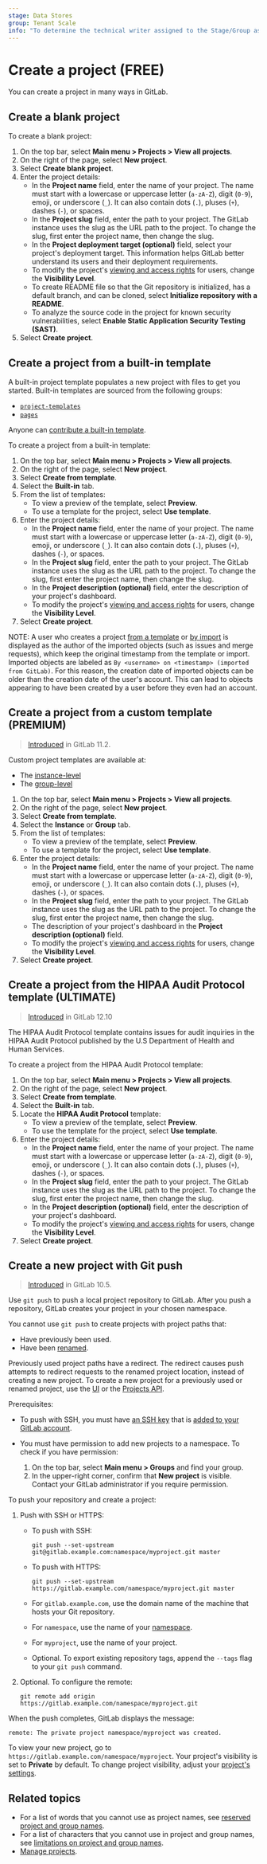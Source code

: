 ```yaml
---
stage: Data Stores
group: Tenant Scale
info: "To determine the technical writer assigned to the Stage/Group associated with this page, see https://about.gitlab.com/handbook/product/ux/technical-writing/#assignments"
---
```


# Create a project **(FREE)**

You can create a project in many ways in GitLab.

## Create a blank project

To create a blank project:

1. On the top bar, select **Main menu > Projects > View all projects**.
1. On the right of the page, select **New project**.
1. Select **Create blank project**.
1. Enter the project details:
   - In the **Project name** field, enter the name of your project. The name must start with a lowercase or uppercase letter (`a-zA-Z`), digit (`0-9`), emoji, or underscore (`_`). It can also contain dots (`.`), pluses (`+`), dashes (`-`), or spaces.
   - In the **Project slug** field, enter the path to your project. The GitLab instance uses the
     slug as the URL path to the project. To change the slug, first enter the project name,
     then change the slug.
   - In the **Project deployment target (optional)** field, select your project's deployment target.
     This information helps GitLab better understand its users and their deployment requirements.
   - To modify the project's [viewing and access rights](../public_access.md) for
     users, change the **Visibility Level**.
   - To create README file so that the Git repository is initialized, has a default branch, and
     can be cloned, select **Initialize repository with a README**.
   - To analyze the source code in the project for known security vulnerabilities,
     select **Enable Static Application Security Testing (SAST)**.
1. Select **Create project**.

## Create a project from a built-in template

A built-in project template populates a new project with files to get you started.
Built-in templates are sourced from the following groups:

- [`project-templates`](https://gitlab.com/gitlab-org/project-templates)
- [`pages`](https://gitlab.com/pages)

Anyone can [contribute a built-in template](../../development/project_templates.md).

To create a project from a built-in template:

1. On the top bar, select **Main menu > Projects > View all projects**.
1. On the right of the page, select **New project**.
1. Select **Create from template**.
1. Select the **Built-in** tab.
1. From the list of templates:
   - To view a preview of the template, select **Preview**.
   - To use a template for the project, select **Use template**.
1. Enter the project details:
   - In the **Project name** field, enter the name of your project. The name must start with a lowercase or uppercase letter (`a-zA-Z`), digit (`0-9`), emoji, or underscore (`_`). It can also contain dots (`.`), pluses (`+`), dashes (`-`), or spaces.
   - In the **Project slug** field, enter the path to your project. The GitLab instance uses the
     slug as the URL path to the project. To change the slug, first enter the project name,
     then change the slug.
   - In the **Project description (optional)** field, enter the description of your project's dashboard.
   - To modify the project's [viewing and access rights](../public_access.md) for users,
     change the **Visibility Level**.
1. Select **Create project**.

NOTE:
A user who creates a project [from a template](#create-a-project-from-a-built-in-template) or [by import](settings/import_export.md#import-a-project-and-its-data) is displayed as the author of the imported objects (such as issues and merge requests), which keep the original timestamp from the template or import.
Imported objects are labeled as `By <username> on <timestamp> (imported from GitLab)`.
For this reason, the creation date of imported objects can be older than the creation date of the user's account. This can lead to objects appearing to have been created by a user before they even had an account.

## Create a project from a custom template **(PREMIUM)**

> [Introduced](https://gitlab.com/gitlab-org/gitlab/-/issues/6860) in GitLab 11.2.

Custom project templates are available at:

- The [instance-level](../../user/admin_area/custom_project_templates.md)
- The [group-level](../../user/group/custom_project_templates.md)

1. On the top bar, select **Main menu > Projects > View all projects**.
1. On the right of the page, select **New project**.
1. Select **Create from template**.
1. Select the **Instance** or **Group** tab.
1. From the list of templates:
   - To view a preview of the template, select **Preview**.
   - To use a template for the project, select **Use template**.
1. Enter the project details:
   - In the **Project name** field, enter the name of your project. The name must start with a lowercase or uppercase letter (`a-zA-Z`), digit (`0-9`), emoji, or underscore (`_`). It can also contain dots (`.`), pluses (`+`), dashes (`-`), or spaces.
   - In the **Project slug** field, enter the path to your project. The GitLab instance uses the
     slug as the URL path to the project. To change the slug, first enter the project name,
     then change the slug.
   - The description of your project's dashboard in the **Project description (optional)** field.
   - To modify the project's [viewing and access rights](../public_access.md) for users,
     change the **Visibility Level**.
1. Select **Create project**.

## Create a project from the HIPAA Audit Protocol template **(ULTIMATE)**

> [Introduced](https://gitlab.com/gitlab-org/gitlab/-/issues/13756) in GitLab 12.10

The HIPAA Audit Protocol template contains issues for audit inquiries in the
HIPAA Audit Protocol published by the U.S Department of Health and Human Services.

To create a project from the HIPAA Audit Protocol template:

1. On the top bar, select **Main menu > Projects > View all projects**.
1. On the right of the page, select **New project**.
1. Select **Create from template**.
1. Select the **Built-in** tab.
1. Locate the **HIPAA Audit Protocol** template:
   - To view a preview of the template, select **Preview**.
   - To use the template for the project, select **Use template**.
1. Enter the project details:
   - In the **Project name** field, enter the name of your project. The name must start with a lowercase or uppercase letter (`a-zA-Z`), digit (`0-9`), emoji, or underscore (`_`). It can also contain dots (`.`), pluses (`+`), dashes (`-`), or spaces.
   - In the **Project slug** field, enter the path to your project. The GitLab instance uses the
     slug as the URL path to the project. To change the slug, first enter the project name,
     then change the slug.
   - In the **Project description (optional)** field, enter the description of your project's dashboard.
   - To modify the project's [viewing and access rights](../public_access.md) for users,
     change the **Visibility Level**.
1. Select **Create project**.

## Create a new project with Git push

> [Introduced](https://gitlab.com/gitlab-org/gitlab-foss/-/issues/26388) in GitLab 10.5.

Use `git push` to push a local project repository to GitLab. After you push a repository,
GitLab creates your project in your chosen namespace.

You cannot use `git push` to create projects with project paths that:

- Have previously been used.
- Have been [renamed](settings/index.md#rename-a-repository).

Previously used project paths have a redirect. The redirect causes push attempts to redirect requests
to the renamed project location, instead of creating a new project. To create a new project for a previously
used or renamed project, use the [UI](#create-a-project) or the [Projects API](../../api/projects.md#create-project).

Prerequisites:

- To push with SSH, you must have [an SSH key](../ssh.md) that is
  [added to your GitLab account](../ssh.md#add-an-ssh-key-to-your-gitlab-account).
- You must have permission to add new projects to a namespace. To check if you have permission:

  1. On the top bar, select **Main menu > Groups** and find your group.
  1. In the upper-right corner, confirm that **New project** is visible.
     Contact your GitLab administrator if you require permission.

To push your repository and create a project:

1. Push with SSH or HTTPS:
   - To push with SSH:

      ```shell
      git push --set-upstream git@gitlab.example.com:namespace/myproject.git master
      ```

   - To push with HTTPS:

      ```shell
      git push --set-upstream https://gitlab.example.com/namespace/myproject.git master
      ```

   - For `gitlab.example.com`, use the domain name of the machine that hosts your Git repository.
   - For `namespace`, use the name of your [namespace](../namespace/index.md).
   - For `myproject`, use the name of your project.
   - Optional. To export existing repository tags, append the `--tags` flag to your `git push` command.
1. Optional. To configure the remote:

   ```shell
   git remote add origin https://gitlab.example.com/namespace/myproject.git
   ```

When the push completes, GitLab displays the message:

```shell
remote: The private project namespace/myproject was created.
```

To view your new project, go to `https://gitlab.example.com/namespace/myproject`.
Your project's visibility is set to **Private** by default. To change project visibility, adjust your
[project's settings](../public_access.md#change-project-visibility).

## Related topics

- For a list of words that you cannot use as project names, see
  [reserved project and group names](../../user/reserved_names.md).
- For a list of characters that you cannot use in project and group names, see
  [limitations on project and group names](../../user/reserved_names.md#limitations-on-project-and-group-names).
- [Manage projects](working_with_projects.md).
